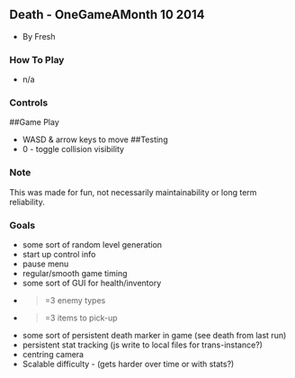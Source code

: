 ## Death - OneGameAMonth 10 2014
- By Fresh

### How To Play
- n/a

### Controls
##Game Play
- WASD & arrow keys to move
##Testing
- 0 - toggle collision visibility



### Note
This was made for fun, not necessarily maintainability or long term reliability.


### Goals
- some sort of random level generation
- start up control info
- pause menu
- regular/smooth game timing
- some sort of GUI for health/inventory
- >=3 enemy types
- >=3 items to pick-up
- some sort of persistent death marker in game (see death from last run)
- persistent stat tracking (js write to local files for trans-instance?)
- centring camera
- Scalable difficulty - (gets harder over time or with stats?)